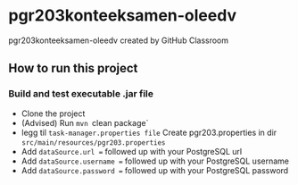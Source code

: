 # pgr203konteeksamen-oleedv
pgr203konteeksamen-oleedv created by GitHub Classroom

## How to run this project

### Build and test executable .jar file

* Clone the project
* (Advised) Run `mvn `clean package`
* legg til `task-manager.properties file` Create pgr203.properties in dir `src/main/resources/pgr203.properties`
* Add `dataSource.url =` followed up with your PostgreSQL url 
* Add `dataSource.username =` followed up with your PostgreSQL username
* Add `dataSource.password =` followed up with your PostgreSQL password


